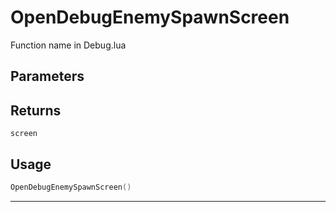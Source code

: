 # OpenDebugEnemySpawnScreen

Function name in Debug.lua

## Parameters

## Returns

`screen`

## Usage

```lua
OpenDebugEnemySpawnScreen()
```

---
